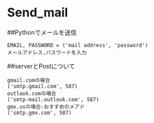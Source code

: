 # Send_mail
##Pythonでメールを送信

```
EMAIL, PASSWORD = ('mail address', 'password')
メールアドレス,パスワードを入力
```
##serverとPostについて
```
gmail.comの場合
('smtp.gmail.com', 587)
outlook.comの場合
('smtp-mail.outlook.com', 587)
gmx.usの場合☆おすすめのメアド
('smtp.gmx.com', 587)
```
